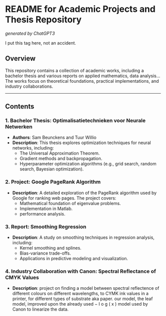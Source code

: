 # README for Academic Projects and Thesis Repository
_generated by ChatGPT3_

I put this tag here, not an accident.
## Overview

This repository contains a collection of academic works, including a bachelor thesis and various reports on applied mathematics, data analysis...
The works focus on theoretical foundations, practical implementations, and industry collaborations.

---

## Contents

### 1. **Bachelor Thesis: Optimalisatietechnieken voor Neurale Netwerken**
- **Authors**: Sam Beunckens and Tuur Willio  
- **Description**: This thesis explores optimization techniques for neural networks, including:
  - The Universal Approximation Theorem.
  - Gradient methods and backpropagation.
  - Hyperparameter optimization algorithms (e.g., grid search, random search, Bayesian optimization).

### 2. **Project: Google PageRank Algorithm**
- **Description**: A detailed exploration of the PageRank algorithm used by Google for ranking web pages. The project covers:
  - Mathematical foundation of eigenvalue problems.
  - Implementation in Matlab.
  - performance analysis.

### 3. **Report: Smoothing Regression**
- **Description**: A study on smoothing techniques in regression analysis, including:
  - Kernel smoothing and splines.
  - Bias-variance trade-offs.
  - Applications in predictive modeling and visualization.

### 4. **Industry Collaboration with Canon: Spectral Reflectance of CMYK Values**
- **Description**:
project on finding a model between spectral reflectence of different colours on different wavelengths, to CYMK ink values in a printer, for different types of substrate aka paper. our model, the leaf model, improved upon the already used − l o g ( x ) model used by Canon to linearize the data.

